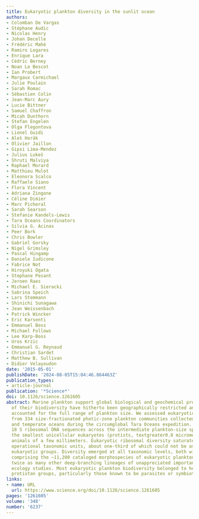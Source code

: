 ```yaml
---
title: Eukaryotic plankton diversity in the sunlit ocean
authors:
- Colomban De Vargas
- Stéphane Audic
- Nicolas Henry
- Johan Decelle
- Frédéric Mahé
- Ramiro Logares
- Enrique Lara
- Cédric Berney
- Noan Le Bescot
- Ian Probert
- Margaux Carmichael
- Julie Poulain
- Sarah Romac
- Sébastien Colin
- Jean-Marc Aury
- Lucie Bittner
- Samuel Chaffron
- Micah Dunthorn
- Stefan Engelen
- Olga Flegontova
- Lionel Guidi
- Aleš Horák
- Olivier Jaillon
- Gipsi Lima-Mendez
- Julius Lukeš
- Shruti Malviya
- Raphael Morard
- Matthieu Mulot
- Eleonora Scalco
- Raffaele Siano
- Flora Vincent
- Adriana Zingone
- Céline Dimier
- Marc Picheral
- Sarah Searson
- Stefanie Kandels-Lewis
- Tara Oceans Coordinators
- Silvia G. Acinas
- Peer Bork
- Chris Bowler
- Gabriel Gorsky
- Nigel Grimsley
- Pascal Hingamp
- Daniele Iudicone
- Fabrice Not
- Hiroyuki Ogata
- Stephane Pesant
- Jeroen Raes
- Michael E. Sieracki
- Sabrina Speich
- Lars Stemmann
- Shinichi Sunagawa
- Jean Weissenbach
- Patrick Wincker
- Eric Karsenti
- Emmanuel Boss
- Michael Follows
- Lee Karp-Boss
- Uros Krzic
- Emmanuel G. Reynaud
- Christian Sardet
- Matthew B. Sullivan
- Didier Velayoudon
date: '2015-05-01'
publishDate: '2024-08-05T15:04:46.864463Z'
publication_types:
- article-journal
publication: '*Science*'
doi: 10.1126/science.1261605
abstract: Marine plankton support global biological and geochemical processes. Surveys
  of their biodiversity have hitherto been geographically restricted and have not
  accounted for the full range of plankton size. We assessed eukaryotic diversity
  from 334 size-fractionated photic-zone plankton communities collected across tropical
  and temperate oceans during the circumglobal Tara Oceans expedition. We analyzed
  18 S ribosomal DNA sequences across the intermediate plankton-size spectrum from
  the smallest unicellular eukaryotes (protists, textgreater0.8 micrometers) to small
  animals of a few millimeters. Eukaryotic ribosomal diversity saturated at ~150,000
  operational taxonomic units, about one-third of which could not be assigned to known
  eukaryotic groups. Diversity emerged at all taxonomic levels, both within the groups
  comprising the ~11,200 cataloged morphospecies of eukaryotic plankton and among
  twice as many other deep-branching lineages of unappreciated importance in plankton
  ecology studies. Most eukaryotic plankton biodiversity belonged to heterotrophic
  protistan groups, particularly those known to be parasites or symbiotic hosts.
links:
- name: URL
  url: https://www.science.org/doi/10.1126/science.1261605
pages: '1261605'
volume: '348'
number: '6237'
---
```

